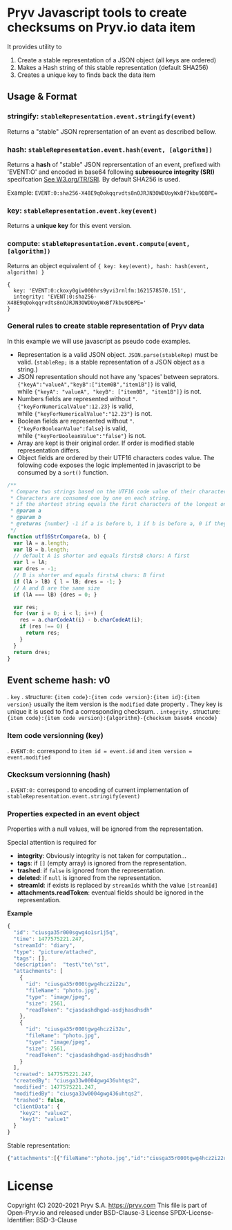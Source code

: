 # Pryv Javascript tools to create checksums on Pryv.io data item 

It provides utility to 
1. Create a stable representation of a JSON object (all keys are ordered)
2. Makes a Hash string of this stable representation (default SHA256)
3. Creates a unique key to finds back the data item

## Usage & Format

### stringify: `stableRepresentation.event.stringify(event)` 

Returns a "stable" JSON reprersentation of an event as described bellow.

### hash: `stableRepresentation.event.hash(event, [algorithm])` 

Returns a **hash** of "stable" JSON reprersentation of an event, prefixed with 'EVENT:O' and encoded in base64 following **subresource integrity (SRI)** specifcation [See W3.org/TR/SRI](https://www.w3.org/TR/SRI/). By default SHA256 is used.

Example: `EVENT:0:sha256-X48E9qOokqqrvdts8nOJRJN3OWDUoyWxBf7kbu9DBPE=` 

### key: `stableRepresentation.event.key(event)` 

Returns a **unique key** for this event version.

### compute: `stableRepresentation.event.compute(event, [algorithm])` 

Returns an object equivalent of `{ key: key(event), hash: hash(event, algorithm) }`

```
{
  key: 'EVENT:0:ckoxy0giw000hrs9yvi3rnlfm:1621578570.151',
  integrity: 'EVENT:0:sha256-X48E9qOokqqrvdts8nOJRJN3OWDUoyWxBf7kbu9DBPE='
}
```

### General rules to create stable representation of Pryv data

In this example we will use javascript as pseudo code examples. 

 

- Representation is a valid JSON object. `JSON.parse(stableRep)` must be valid. (`stableRep;` is a stable representation of a JSON object as a string.)
- JSON representation should not have any 'spaces' between seprators. 
`{"keyA":"valueA","keyB":["item0B","item1B"]}` is valid,   
while `{"keyA": "valueA", "keyB": ["item0B", "item1B"]}` is not. 
- Numbers fields are represented without `"`.  
`{"keyForNumericalValue":12.23}` is valid,  
while `{"keyForNumericalValue":"12.23"}` is not.
- Boolean fields are represented without `"`.  
`{"keyForBooleanValue":false}` is valid,  
while `{"keyForBooleanValue":"false"}` is not.
- Array are kept is their original order. If order is modified stable representation differs. 
- Object fields are ordered by their UTF16 characters codes value.
The folowing code exposes the logic implemented in javascript to be consumed by a `sort()` function. 

```javascript
/**
 * Compare two strings based on the UTF16 code value of their characters.
 * Characters are consumed one by one on each string. 
 * if the shortest string equals the first characters of the longest one, the shortest is before.
 * @param a
 * @param b
 * @returns {number} -1 if a is before b, 1 if b is before a, 0 if they are equals.
 */
function utf16StrCompare(a, b) {
  var lA = a.length;
  var lB = b.length;
  // default A is shorter and equals firstsB chars: A first
  var l = lA;
  var dres = -1;
  // B is shorter and equals firstsA chars: B first
  if (lA > lB) { l = lB; dres = -1; }
  // A and B are the same size
  if (lA === lB) {dres = 0; }

  var res;
  for (var i = 0; i < l; i++) {
    res = a.charCodeAt(i) - b.charCodeAt(i);
    if (res !== 0) {
      return res;
    }
  }
  return dres;
}
```


## Event scheme hash: v0

. `key`
  . structure: `{item code}:{item code version}:{item id}:{item version}` usually the item version is the `modified` date property
  . They key is unique it is used to find a corresponding checksum.
. `integrity`
  . structure: `{item code}:{item code version}:{algorithm}-{checksum base64 encode}`

### Item code versionning (key)

. `EVENT:0:` correspond to `item id = event.id` and `item version = event.modified`

### Ckecksum versionning (hash)

. `EVENT:0:` correspond to encoding of current implementation of `stableRepresentation.event.stringify(event)`

### Properties expected in an event object

Properties with a null values, will be ignored from the representation. 

Special attention is required for 

- **integrity**: Obviously integrity is not taken for computation... 
- **tags**: if `[]` (empty array) is ignored from the representation.
- **trashed**: if `false` is ignored from the representation.
- **deleted**: if `null` is ignored from the representation.
- **streamId**: if exists is replaced by `streamIds` whith the value `[streamId]`
- **attachments.readToken**: eventual fields should be ignored in the representation.

**Example**

```javascript
{
  "id": "ciusga35r000sgwg4o1sr1j5q",
  "time": 1477575221.247,
  "streamId": "diary",
  "type": "picture/attached",
  "tags": [],
  "description":  "test\"te\"st",
  "attachments": [
    {
      "id": "ciusga35r000tgwg4hcz2i22u",
      "fileName": "photo.jpg",
      "type": "image/jpeg",
      "size": 2561,
      "readToken": "cjasdashdhgad-asdjhasdhsdh"
    },
    {
      "id": "ciusga35r000tgwg4hcz2i32u",
      "fileName": "photo.jpg",
      "type": "image/jpeg",
      "size": 2561,
      "readToken": "cjasdashdhgad-asdjhasdhsdh"
    }
  ],
  "created": 1477575221.247,
  "createdBy": "ciusga33w0004gwg436uhtqs2",
  "modified": 1477575221.247,
  "modifiedBy": "ciusga33w0004gwg436uhtqs2",
  "trashed": false,
  "clientData": {
    "key2": "value2",
    "key1": "value1"
  }
}
```

Stable representation:

```javascript
{"attachments":[{"fileName":"photo.jpg","id":"ciusga35r000tgwg4hcz2i22u","size":2561,"type":"image/jpeg"},{"fileName":"photo.jpg","id":"ciusga35r000tgwg4hcz2i32u","size":2561,"type":"image/jpeg"}],"clientData":{"key1":"value1","key2":"value2"},"created":1477575221.247,"createdBy":"ciusga33w0004gwg436uhtqs2","description":"test\"te\"st","id":"ciusga35r000sgwg4o1sr1j5q","modified":1477575221.247,"modifiedBy":"ciusga33w0004gwg436uhtqs2","streamId":"diary","time":1477575221.247,"type":"picture/attached"}
```

##


# License
Copyright (C) 2020-2021 Pryv S.A. https://pryv.com 
This file is part of Open-Pryv.io and released under BSD-Clause-3 License
SPDX-License-Identifier: BSD-3-Clause